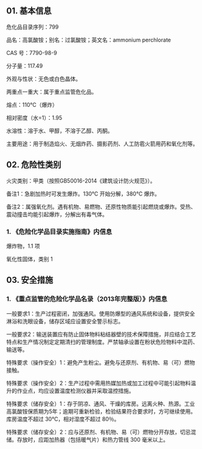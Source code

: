 ## 01. 基本信息

危化品目录序列：799

品名：高氯酸铵；别名：过氯酸铵；英文名：ammonium perchlorate

CAS 号：7790-98-9

分子量：117.49

外观与性状：无色或白色晶体。

两重点一重大：属于重点监管危化品。

熔点：110℃（爆炸）

相对密度（水=1）：1.95

水溶性：溶于水、甲醇，不溶于乙醇、丙酮。

主要用途：用于制造焰火、无烟炸药、摄影药剂、人工防雹火箭用药和氧化剂等。

## 02. 危险性类别

火灾类别：甲类（按照GB50016-2014《建筑设计防火规范》）。

备注1：急剧加热时可发生爆炸。130℃ 开始分解，380℃ 爆炸。

备注2：属强氧化剂。遇有机物、易燃物、还原性物质能引起燃烧或爆炸。受热、震动撞击均能引起爆炸，分解出有毒气体。

### 1. 《危险化学品目录实施指南》内信息

爆炸物，1.1 项

氧化性固体，类别 1

## 03. 安全措施

### 1. 《重点监管的危险化学品名录（2013年完整版）》内信息

一般要求1：生产过程密闭，加强通风。使用防爆型的通风系统和设备，提供安全淋浴和洗眼设备，储存区域应设置安全警示标志。

一般要求2：输送装置应有防止固体物料粘结器壁的技术保障措施，并应结合工艺特点和生产情况制定定期清扫的管理制度。严禁轴承设置在粉状危险物料中混药、输送等。

特殊要求（操作安全）1：避免产生粉尘。避免与还原剂、有机物、易（可）燃物接触。

特殊要求（操作安全）2：生产过程中需用热媒加热或加工过程中可能引起物料温升的作业点，均应设置温度检测仪器并采取温控措施。

特殊要求（储存安全）1：存于阴凉、通风、干燥的库房。远离火种、热源。工业高氯酸铵保质期为5年；逾期可重新检验，检验结果符合要求时，方可继续使用。库房温度不超过 30℃，相对湿度不超过 80％。

特殊要求（储存安全）2：应与还原剂、有机物、易（可）燃物分开存放，切忌混储。存放时，应距加热器（包括暖气片）和热力管线 300 毫米以上。


